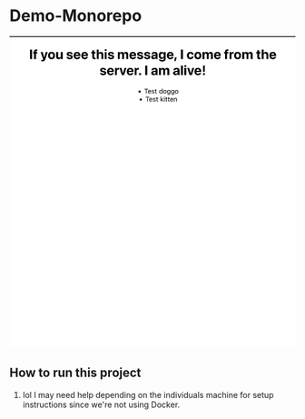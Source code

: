 # Demo-Monorepo
![An image of the home screen](home.png)

## How to run this project 
1. lol I may need help depending on the individuals machine for setup instructions since we're not using Docker. 